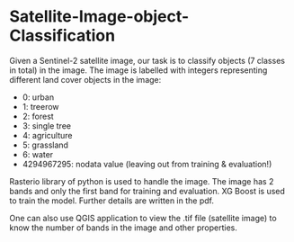 # Satellite-Image-object-Classification

Given a Sentinel-2 satellite image, our task is to classify objects (7 classes in total) in the image. The image is labelled with integers representing different land cover objects in the image:
* 0: urban
* 1: treerow
* 2: forest
* 3: single tree
* 4: agriculture
* 5: grassland
* 6: water
* 4294967295: nodata value (leaving out from training & evaluation!)

Rasterio library of python is used to handle the image. The image has 2 bands and only the first band for training and evaluation. XG Boost is used to train the model. Further details are written in the pdf.

One can also use QGIS application to view the .tif file (satellite image) to know the number of bands in the image and other properties.
